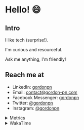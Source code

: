 # Hello! 😄

## Intro

I like tech (surprise!).

I'm curious and resourceful.

Ask me anything, I'm friendly!

## Reach me at

- LinkedIn: [gordonpn](https://www.linkedin.com/in/gordonpn/)
- Email: [contact@gordon-pn.com](mailto:contact@gordon-pn.com)
- Facebook Messenger: [gordonpn](https://www.messenger.com/t/Gordonpn)
- Twitter: [@gordonpn](https://twitter.com/Gordonpn)
- Instagram: [@gordonpn](https://www.instagram.com/gordonpn/)

<details>
  <summary>Metrics</summary>

  <img align="center" src="https://github.com/gordonpn/gordonpn/blob/master/github-metrics.svg" alt="GitHub Metrics">

</details>

<details>
  <summary>WakaTime</summary>

  <!--START_SECTION:waka-->
📊 **This Week I Spent My Time On** 

```text
💬 Programming Languages: 
Java                     7 hrs 51 mins       ██████████████████░░░░░░░   72.98 % 
XML                      1 hr 13 mins        ███░░░░░░░░░░░░░░░░░░░░░░   11.40 % 
Brazil Dependency Config 1 hr 7 mins         ███░░░░░░░░░░░░░░░░░░░░░░   10.39 % 
Makefile                 26 mins             █░░░░░░░░░░░░░░░░░░░░░░░░   04.09 % 
Bash                     4 mins              ░░░░░░░░░░░░░░░░░░░░░░░░░   00.68 % 

🔥 Editors: 
IntelliJ IDEA            10 hrs 38 mins      █████████████████████████   98.91 % 
VS Code                  4 mins              ░░░░░░░░░░░░░░░░░░░░░░░░░   00.68 % 
Cursor                   2 mins              ░░░░░░░░░░░░░░░░░░░░░░░░░   00.41 % 
```


 Last Updated on 12/11/2024 16:27:18 UTC
<!--END_SECTION:waka-->
</details>

